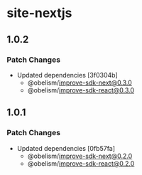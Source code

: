 # site-nextjs

## 1.0.2

### Patch Changes

- Updated dependencies [3f0304b]
  - @obelism/improve-sdk-next@0.3.0
  - @obelism/improve-sdk-react@0.3.0

## 1.0.1

### Patch Changes

- Updated dependencies [0fb57fa]
  - @obelism/improve-sdk-next@0.2.0
  - @obelism/improve-sdk-react@0.2.0
